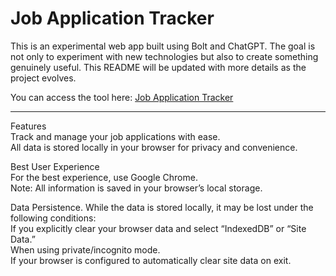 # Job Application Tracker

This is an experimental web app built using Bolt and ChatGPT. The goal is not only to experiment with new technologies but also to create something genuinely useful. This README will be updated with more details as the project evolves.

You can access the tool here: [Job Application Tracker](https://job-application-tracker-v2.netlify.app/)

---

Features
<br>Track and manage your job applications with ease.
<br>All data is stored locally in your browser for privacy and convenience.

Best User Experience
<br>For the best experience, use Google Chrome.
<br>Note: All information is saved in your browser’s local storage.

Data Persistence. While the data is stored locally, it may be lost under the following conditions:
<br>If you explicitly clear your browser data and select “IndexedDB” or “Site Data.”
<br>When using private/incognito mode.
<br>If your browser is configured to automatically clear site data on exit.
